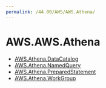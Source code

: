 ```yaml
---
permalink: /44.00/AWS/AWS.Athena/
---
```


# AWS.AWS.Athena



* [AWS.Athena.DataCatalog](AWS.Athena.DataCatalog.md)
* [AWS.Athena.NamedQuery](AWS.Athena.NamedQuery.md)
* [AWS.Athena.PreparedStatement](AWS.Athena.PreparedStatement.md)
* [AWS.Athena.WorkGroup](AWS.Athena.WorkGroup.md)